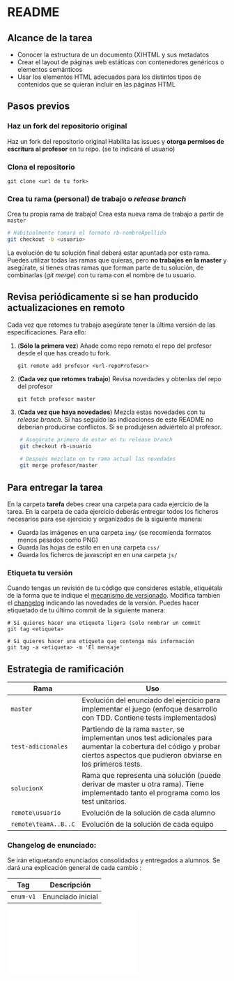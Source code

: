 ﻿# README


## Alcance de la tarea

*  Conocer la estructura de un documento (X)HTML y sus metadatos
* Crear el layout de páginas web estáticas con contenedores genéricos o elementos semánticos
* Usar los elementos HTML adecuados para los distintos tipos de contenidos que se quieran incluir en las páginas HTML


## Pasos previos

### Haz un fork del repositorio original

Haz un fork del repositorio original
Habilita las issues y **otorga permisos de escritura al profesor** en tu repo.  (se te indicará el usuario)


### Clona el repositorio

```
git clone <url de tu fork>
```


### Crea tu rama (personal) de trabajo o *release branch*

Crea tu propia rama de trabajo! Crea esta nueva rama de trabajo a partir de `master`

```bash
# Habitualmente tomará el formato rb-nombreApellido
git checkout -b <usuario>
```

La evolución de tu solución final deberá estar apuntada por esta rama. Puedes utilizar todas las ramas que quieras, pero **no trabajes en la master** y asegúrate, si tienes otras ramas que forman parte de tu solución, de combinarlas (*git merge*) con tu rama con el nombre de tu usuario.



## Revisa periódicamente si se han producido actualizaciones en remoto

Cada vez que retomes tu trabajo asegúrate tener la última versión de las especificaciones. Para ello:

1. (**Sólo la primera vez**) Añade como repo remoto el repo del profesor desde el que has creado tu fork.

    `git remote add profesor <url-repoProfesor>`

2. (**Cada vez que retomes trabajo**) Revisa novedades y obtenlas del repo del profesor

    `git fetch profesor master`

3. (**Cada vez que haya novedades**) Mezcla estas novedades con tu *release branch*. Si has seguido las indicaciones de este README no deberían producirse conflictos. Si se produjesen adviértelo al profesor.

```bash
    # Asegúrate primero de estar en tu release branch
    git checkout rb-usuario
    
    # Después mézclate en tu rama actual las novedades
    git merge profesor/master
```

## Para entregar la tarea

En la carpeta **tarefa** debes crear una carpeta para cada ejercicio de la tarea.
En la carpeta de cada ejercicio deberás entregar todos los ficheros necesarios para ese ejercicio y 
organizados de la siguiente manera:
* Guarda las imágenes en una carpeta `img/` (se recomienda formatos menos pesados como PNG)
* Guarda las hojas de estilo en en una carpeta `css/`
* Guarda los ficheros de javascript en en una carpeta `js/`


### Etiqueta tu versión

Cuando tengas un revisión de tu código que consideres estable, etiquétala de la forma que te indique el [mecanismo de versionado](doc/README.md). Modifica tambien el [changelog](doc/changelog.md) indicando las novedades de la versión.
Puedes hacer etiquetado de tu último commit de la siguiente manera:

```
# Si quieres hacer una etiqueta ligera (solo nombrar un commit
git tag <etiqueta>

# Si quieres hacer una etiqueta que contenga más información
git tag -a <etiqueta> -m 'El mensaje'
```



## Estrategia de ramificación

Rama					| Uso
------------ 			| -------------
`master`	 			| Evolución del enunciado del ejercicio para implementar el juego (enfoque desarrollo con TDD. Contiene tests implementados)
`test-adicionales`      | Partiendo de la rama `master`, se implementan unos test adicionales para aumentar la cobertura del código y probar ciertos aspectos que pudieron obviarse en los primeros tests.
`solucionX`			| Rama que representa una solución (puede derivar de master u otra rama). Tiene implementado tanto el programa como los test unitarios.
`remote\usuario` 	| Evolución de la solución de cada alumno
`remote\teamA..B..C`| Evolución de la solución de cada equipo 


### Changelog de enunciado:

Se irán etiquetando enunciados consolidados y entregados a alumnos. Se dará una explicación general de cada cambio :

Tag				| Descripción
------------ 	| -------------
`enum-v1`		| Enunciado inicial

![Enunciado de la Tarea](enunciado.md)